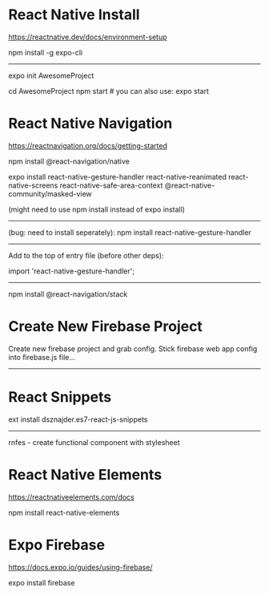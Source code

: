 # React Native Install

https://reactnative.dev/docs/environment-setup

npm install -g expo-cli

---

expo init AwesomeProject

cd AwesomeProject
npm start # you can also use: expo start

# React Native Navigation

https://reactnavigation.org/docs/getting-started

npm install @react-navigation/native

expo install react-native-gesture-handler react-native-reanimated react-native-screens react-native-safe-area-context @react-native-community/masked-view

(might need to use npm install instead of expo install)

---

(bug: need to install seperately):
npm install react-native-gesture-handler

---

Add to the top of entry file (before other deps):

import 'react-native-gesture-handler';

---

npm install @react-navigation/stack

# Create New Firebase Project

Create new firebase project and grab config.
Stick firebase web app config into firebase.js file...

---

# React Snippets

ext install dsznajder.es7-react-js-snippets

---

rnfes - create functional component with stylesheet

# React Native Elements

https://reactnativeelements.com/docs

npm install react-native-elements

# Expo Firebase

https://docs.expo.io/guides/using-firebase/

expo install firebase
